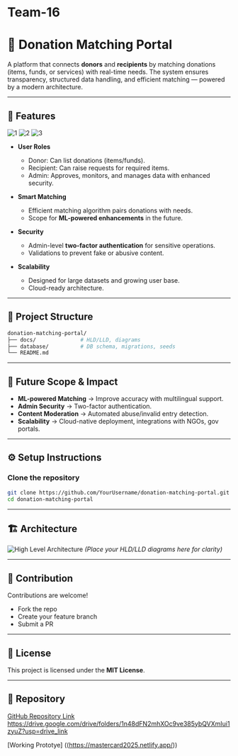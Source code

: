 # Team-16

# 🤝 Donation Matching Portal

A platform that connects **donors** and **recipients** by matching donations (items, funds, or services) with real-time needs.
The system ensures transparency, structured data handling, and efficient matching — powered by a modern architecture.

---

## 🚀 Features

![1](https://github.com/user-attachments/assets/7fde156c-0522-411e-b869-1fb7d95bcc46)
![2](https://github.com/user-attachments/assets/fe820168-9870-42ae-a4fe-bf0b5c1d9796)
![3](https://github.com/user-attachments/assets/915c9561-b71f-4bfe-8b30-0af0fe3b8c2b)


* **User Roles**

  * Donor: Can list donations (items/funds).
  * Recipient: Can raise requests for required items.
  * Admin: Approves, monitors, and manages data with enhanced security.

* **Smart Matching**

  * Efficient matching algorithm pairs donations with needs.
  * Scope for **ML-powered enhancements** in the future.

* **Security**

  * Admin-level **two-factor authentication** for sensitive operations.
  * Validations to prevent fake or abusive content.

* **Scalability**

  * Designed for large datasets and growing user base.
  * Cloud-ready architecture.

---

## 📂 Project Structure

```bash
donation-matching-portal/
├── docs/              # HLD/LLD, diagrams
├── database/          # DB schema, migrations, seeds
└── README.md
```

---

## 🔐 Future Scope & Impact

* **ML-powered Matching** → Improve accuracy with multilingual support.
* **Admin Security** → Two-factor authentication.
* **Content Moderation** → Automated abuse/invalid entry detection.
* **Scalability** → Cloud-native deployment, integrations with NGOs, gov portals.

---

## ⚙️ Setup Instructions

### Clone the repository

```bash
git clone https://github.com/YourUsername/donation-matching-portal.git
cd donation-matching-portal
```

---

## 🏗️ Architecture

![High Level Architecture](docs/hld-diagram.png)
*(Place your HLD/LLD diagrams here for clarity)*

---

## 📌 Contribution

Contributions are welcome!

* Fork the repo
* Create your feature branch
* Submit a PR

---

## 📜 License

This project is licensed under the **MIT License**.

---

## 🔗 Repository

[GitHub Repository Link]((https://github.com/Mastercard-Code-For-Change-2-0/Team-16/blob/main/README.md))
https://drive.google.com/drive/folders/1n48dFN2mhXOc9ve385ybQVXmIui1zyuZ?usp=drive_link

[Working Prototye] ((https://mastercard2025.netlify.app/))

